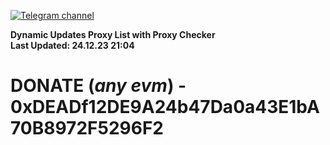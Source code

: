 [![Telegram channel](https://img.shields.io/endpoint?url=https://runkit.io/damiankrawczyk/telegram-badge/branches/master?url=https://t.me/n4z4v0d)](https://t.me/n4z4v0d) 

**Dynamic Updates Proxy List with Proxy Checker**  
**Last Updated: 24.12.23 21:04**

# DONATE (_any evm_) - 0xDEADf12DE9A24b47Da0a43E1bA70B8972F5296F2
